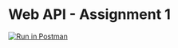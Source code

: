 # Web API - Assignment 1 

[![Run in Postman](https://run.pstmn.io/button.svg)](https://god.postman.co/run-collection/d2fdd66e3998adc4fe83?action=collection%2Fimport)

